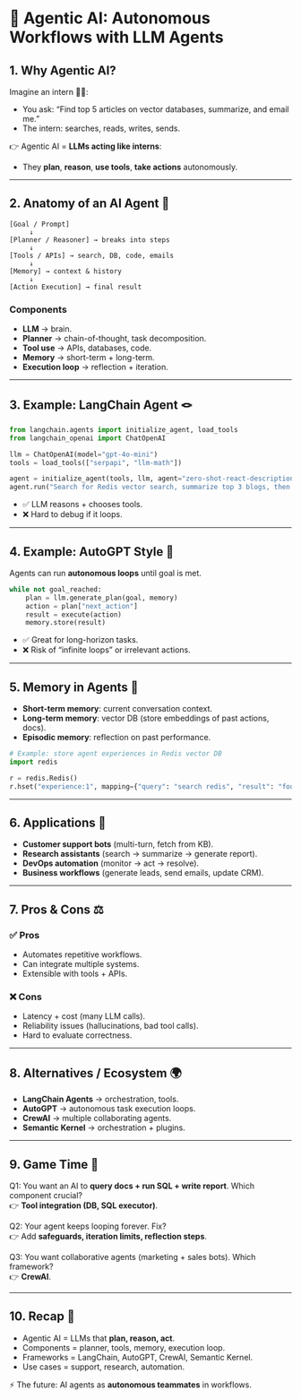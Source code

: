 # 🤖 Agentic AI: Autonomous Workflows with LLM Agents  

## 1. Why Agentic AI?  

Imagine an intern 🧑‍💻:  
- You ask: “Find top 5 articles on vector databases, summarize, and email me.”  
- The intern: searches, reads, writes, sends.  

👉 Agentic AI = **LLMs acting like interns**:  
- They **plan**, **reason**, **use tools**, **take actions** autonomously.  

---  

## 2. Anatomy of an AI Agent 🧩  

```
[Goal / Prompt]  
     ↓  
[Planner / Reasoner] → breaks into steps  
     ↓  
[Tools / APIs] → search, DB, code, emails  
     ↓  
[Memory] → context & history  
     ↓  
[Action Execution] → final result
```  

### Components  
- **LLM** → brain.  
- **Planner** → chain-of-thought, task decomposition.  
- **Tool use** → APIs, databases, code.  
- **Memory** → short-term + long-term.  
- **Execution loop** → reflection + iteration.  

---  

## 3. Example: LangChain Agent 🪢  

```python
from langchain.agents import initialize_agent, load_tools
from langchain_openai import ChatOpenAI

llm = ChatOpenAI(model="gpt-4o-mini")
tools = load_tools(["serpapi", "llm-math"])

agent = initialize_agent(tools, llm, agent="zero-shot-react-description", verbose=True)
agent.run("Search for Redis vector search, summarize top 3 blogs, then compute 2*7.")
```  

- ✅ LLM reasons + chooses tools.  
- ❌ Hard to debug if it loops.  

---  

## 4. Example: AutoGPT Style 🔄  

Agents can run **autonomous loops** until goal is met.  

```python
while not goal_reached:
    plan = llm.generate_plan(goal, memory)
    action = plan["next_action"]
    result = execute(action)
    memory.store(result)
```  

- ✅ Great for long-horizon tasks.  
- ❌ Risk of “infinite loops” or irrelevant actions.  

---  

## 5. Memory in Agents 🧠  

- **Short-term memory**: current conversation context.  
- **Long-term memory**: vector DB (store embeddings of past actions, docs).  
- **Episodic memory**: reflection on past performance.  

```python
# Example: store agent experiences in Redis vector DB
import redis

r = redis.Redis()
r.hset("experience:1", mapping={"query": "search redis", "result": "found docs"})
```  

---  

## 6. Applications 🚀  

- **Customer support bots** (multi-turn, fetch from KB).  
- **Research assistants** (search → summarize → generate report).  
- **DevOps automation** (monitor → act → resolve).  
- **Business workflows** (generate leads, send emails, update CRM).  

---  

## 7. Pros & Cons ⚖️  

### ✅ Pros  
- Automates repetitive workflows.  
- Can integrate multiple systems.  
- Extensible with tools + APIs.  

### ❌ Cons  
- Latency + cost (many LLM calls).  
- Reliability issues (hallucinations, bad tool calls).  
- Hard to evaluate correctness.  

---  

## 8. Alternatives / Ecosystem 🌍  

- **LangChain Agents** → orchestration, tools.  
- **AutoGPT** → autonomous task execution loops.  
- **CrewAI** → multiple collaborating agents.  
- **Semantic Kernel** → orchestration + plugins.  

---  

## 9. Game Time 🎲  

Q1: You want an AI to **query docs + run SQL + write report**. Which component crucial?  
👉 **Tool integration (DB, SQL executor)**.  

Q2: Your agent keeps looping forever. Fix?  
👉 Add **safeguards, iteration limits, reflection steps**.  

Q3: You want collaborative agents (marketing + sales bots). Which framework?  
👉 **CrewAI**.  

---  

## 10. Recap 🎉  

- Agentic AI = LLMs that **plan, reason, act**.  
- Components = planner, tools, memory, execution loop.  
- Frameworks = LangChain, AutoGPT, CrewAI, Semantic Kernel.  
- Use cases = support, research, automation.  

⚡ The future: AI agents as **autonomous teammates** in workflows.  
